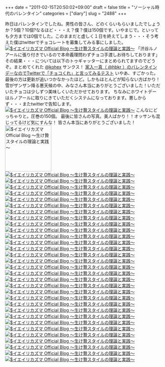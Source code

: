 +++
date = "2011-02-15T20:50:02+09:00"
draft = false
title = "ソーシャル時代のバレンタイン"
categories = ["diary"]
slug = "2488"
+++

昨日はバレンタインでしたね。男性の皆さん、どのくらいもらいましたでしょうか？5個？10個?なるほど・・・え？僕？僕は150個です。いやまじで。といっても夕方までは0個でした。このままだと虚しく１日を終えてしまう・・・そう考えた僕はtwitterでチョコレートを募集してみる事にしました。
<a href="/images/ameblo/blog_import_4f7a3ac07fde8.png"><img src="/images/ameblo/blog_import_4f7a3ac07fde8.png"  alt="$イエイリカズマ Official Blog ～生け贄スタイルの理論と実践～" border="0" /></a>
「渋谷ルノアールに張り付きでいるので本命義理問わずチョコ手渡しお待ちしております」
その結果・・・については以下のトゥギャッターにまとめられてますのでどうぞ。まとめてくれた <a href="http://twitter.com/kohex" target="_blank">@kohex</a> サンクス！
<a href="http://togetter.com/li/100967" target="_blank">家入一真（ @hbkr ）のバレンタインデーなのでTwitterで「チョコくれ」と言ってみるテスト</a>
いやあ、すごかった。最後の方は更新が追いつかなかったほど。しかもほとんどが知らない方ばかり！雪がザンザン降る悪天候の中、みなさん本当にありがとうございました！いただいたチョコは少しずつ美味しくいただかせております。
ちなみにホワイトデーはルノアールに取りにきていただくシステムになっております。悪しからず・・・またtwitterで告知します。
<a href="/images/ameblo/blog_import_4f7a3ac0e2c42.jpg"><img src="/images/ameblo/blog_import_4f7a3ac0e2c42.jpg"  alt="$イエイリカズマ Official Blog ～生け贄スタイルの理論と実践～" border="0" /></a>
こんなにどっちゃりと。圧巻の150個。
最後に皆さんの写真。美人ばかり！！オッサンも混じってるけど気にすんな！
皆さん本当にありがとうございました！
<a href="/images/ameblo/blog_import_4f7a3ac138c51.jpg"><img src="/images/ameblo/blog_import_4f7a3ac138c51.jpg"  alt="$イエイリカズマ Official Blog ～生け贄スタイルの理論と実践～" width="150" height="150" border="0" /></a><a href="/images/ameblo/blog_import_4f7a3ac17fc2f.jpg"><img src="/images/ameblo/blog_import_4f7a3ac17fc2f.jpg"  alt="$イエイリカズマ Official Blog ～生け贄スタイルの理論と実践～" border="0" /></a><a href="/images/ameblo/blog_import_4f7a3ac1c618d.jpg"><img src="/images/ameblo/blog_import_4f7a3ac1c618d.jpg"  alt="$イエイリカズマ Official Blog ～生け贄スタイルの理論と実践～" border="0" /></a><a href="/images/ameblo/blog_import_4f7a3ac21ed68.jpg"><img src="/images/ameblo/blog_import_4f7a3ac21ed68.jpg"  alt="$イエイリカズマ Official Blog ～生け贄スタイルの理論と実践～" border="0" /></a><a href="/images/ameblo/blog_import_4f7a3ac267773.jpg"><img src="/images/ameblo/blog_import_4f7a3ac267773.jpg"  alt="$イエイリカズマ Official Blog ～生け贄スタイルの理論と実践～" border="0" /></a><a href="/images/ameblo/blog_import_4f7a3ac2af0c9.jpg"><img src="/images/ameblo/blog_import_4f7a3ac2af0c9.jpg"  alt="$イエイリカズマ Official Blog ～生け贄スタイルの理論と実践～" border="0" /></a><a href="/images/ameblo/blog_import_4f7a3ac2ee472.jpg"><img src="/images/ameblo/blog_import_4f7a3ac2ee472.jpg"  alt="$イエイリカズマ Official Blog ～生け贄スタイルの理論と実践～" border="0" /></a><a href="/images/ameblo/blog_import_4f7a3ac34f83a.jpg"><img src="/images/ameblo/blog_import_4f7a3ac34f83a.jpg"  alt="$イエイリカズマ Official Blog ～生け贄スタイルの理論と実践～" border="0" /></a><a href="/images/ameblo/blog_import_4f7a3ac38d11a.jpg"><img src="/images/ameblo/blog_import_4f7a3ac38d11a.jpg"  alt="$イエイリカズマ Official Blog ～生け贄スタイルの理論と実践～" border="0" /></a><a href="/images/ameblo/blog_import_4f7a3ac3ddf22.jpg"><img src="/images/ameblo/blog_import_4f7a3ac3ddf22.jpg"  alt="$イエイリカズマ Official Blog ～生け贄スタイルの理論と実践～" border="0" /></a><a href="/images/ameblo/blog_import_4f7a3ac44552b.jpg"><img src="/images/ameblo/blog_import_4f7a3ac44552b.jpg"  alt="$イエイリカズマ Official Blog ～生け贄スタイルの理論と実践～" border="0" /></a><a href="/images/ameblo/blog_import_4f7a3ac48727b.jpg"><img src="/images/ameblo/blog_import_4f7a3ac48727b.jpg"  alt="$イエイリカズマ Official Blog ～生け贄スタイルの理論と実践～" border="0" /></a><a href="/images/ameblo/blog_import_4f7a3ac4c3ffa.jpg"><img src="/images/ameblo/blog_import_4f7a3ac4c3ffa.jpg"  alt="$イエイリカズマ Official Blog ～生け贄スタイルの理論と実践～" border="0" /></a><a href="/images/ameblo/blog_import_4f7a3ac5150da.jpg"><img src="/images/ameblo/blog_import_4f7a3ac5150da.jpg"  alt="$イエイリカズマ Official Blog ～生け贄スタイルの理論と実践～" border="0" /></a><a href="/images/ameblo/blog_import_4f7a3ac545fd1.jpg"><img src="/images/ameblo/blog_import_4f7a3ac545fd1.jpg"  alt="$イエイリカズマ Official Blog ～生け贄スタイルの理論と実践～" border="0" /></a><a href="/images/ameblo/blog_import_4f7a3ac57eefb.jpg"><img src="/images/ameblo/blog_import_4f7a3ac57eefb.jpg"  alt="$イエイリカズマ Official Blog ～生け贄スタイルの理論と実践～" border="0" /></a><a href="/images/ameblo/blog_import_4f7a3ac5cd418.jpg"><img src="/images/ameblo/blog_import_4f7a3ac5cd418.jpg"  alt="$イエイリカズマ Official Blog ～生け贄スタイルの理論と実践～" border="0" /></a><a href="/images/ameblo/blog_import_4f7a3ac619303.jpg"><img src="/images/ameblo/blog_import_4f7a3ac619303.jpg"  alt="$イエイリカズマ Official Blog ～生け贄スタイルの理論と実践～" border="0" /></a><a href="/images/ameblo/blog_import_4f7a3ac65bba2.jpg"><img src="/images/ameblo/blog_import_4f7a3ac65bba2.jpg"  alt="$イエイリカズマ Official Blog ～生け贄スタイルの理論と実践～" border="0" /></a><a href="/images/ameblo/blog_import_4f7a3ac68ca4d.jpg"><img src="/images/ameblo/blog_import_4f7a3ac68ca4d.jpg"  alt="$イエイリカズマ Official Blog ～生け贄スタイルの理論と実践～" border="0" /></a><a href="/images/ameblo/blog_import_4f7a3ac6cfd0e.jpg"><img src="/images/ameblo/blog_import_4f7a3ac6cfd0e.jpg"  alt="$イエイリカズマ Official Blog ～生け贄スタイルの理論と実践～" border="0" /></a><a href="/images/ameblo/blog_import_4f7a3ac716f18.jpg"><img src="/images/ameblo/blog_import_4f7a3ac716f18.jpg"  alt="$イエイリカズマ Official Blog ～生け贄スタイルの理論と実践～" border="0" /></a><a href="/images/ameblo/blog_import_4f7a3ac75084c.jpg"><img src="/images/ameblo/blog_import_4f7a3ac75084c.jpg"  alt="$イエイリカズマ Official Blog ～生け贄スタイルの理論と実践～" border="0" /></a><a href="/images/ameblo/blog_import_4f7a3ac78de47.jpg"><img src="/images/ameblo/blog_import_4f7a3ac78de47.jpg"  alt="$イエイリカズマ Official Blog ～生け贄スタイルの理論と実践～" border="0" /></a><a href="/images/ameblo/blog_import_4f7a3ac7d5506.jpg"><img src="/images/ameblo/blog_import_4f7a3ac7d5506.jpg"  alt="$イエイリカズマ Official Blog ～生け贄スタイルの理論と実践～" border="0" /></a><a href="/images/ameblo/blog_import_4f7a3ac824be6.jpg"><img src="/images/ameblo/blog_import_4f7a3ac824be6.jpg"  alt="$イエイリカズマ Official Blog ～生け贄スタイルの理論と実践～" border="0" /></a><a href="/images/ameblo/blog_import_4f7a3ac879612.jpg"><img src="/images/ameblo/blog_import_4f7a3ac879612.jpg"  alt="$イエイリカズマ Official Blog ～生け贄スタイルの理論と実践～" border="0" /></a><a href="/images/ameblo/blog_import_4f7a3ac8ca68f.jpg"><img src="/images/ameblo/blog_import_4f7a3ac8ca68f.jpg"  alt="$イエイリカズマ Official Blog ～生け贄スタイルの理論と実践～" border="0" /></a><a href="/images/ameblo/blog_import_4f7a3ac9712ea.jpg"><img src="/images/ameblo/blog_import_4f7a3ac9712ea.jpg"  alt="$イエイリカズマ Official Blog ～生け贄スタイルの理論と実践～" borde
r="0" /></a><a href="/images/ameblo/blog_import_4f7a3ac9a6931.jpg"><img src="/images/ameblo/blog_import_4f7a3ac9a6931.jpg"  alt="$イエイリカズマ Official Blog ～生け贄スタイルの理論と実践～" border="0" /></a><a href="/images/ameblo/blog_import_4f7a3ac9e01ed.jpg"><img src="/images/ameblo/blog_import_4f7a3ac9e01ed.jpg"  alt="$イエイリカズマ Official Blog ～生け贄スタイルの理論と実践～" border="0" /></a><a href="/images/ameblo/blog_import_4f7a3aca2d83a.jpg"><img src="/images/ameblo/blog_import_4f7a3aca2d83a.jpg"  alt="$イエイリカズマ Official Blog ～生け贄スタイルの理論と実践～" border="0" /></a>
